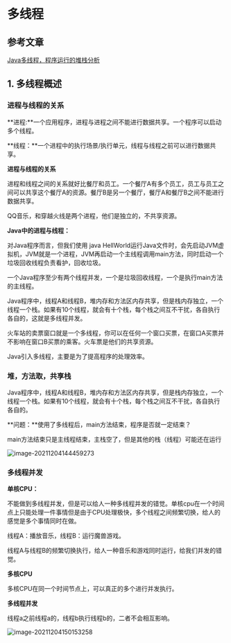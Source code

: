 # 多线程

## 参考文章

[Java多线程，程序运行的堆栈分析](https://www.cnblogs.com/loveyous/p/11407504.html)

## 1. 多线程概述

### 进程与线程的关系

**进程:**一个应用程序，进程与进程之间不能进行数据共享。一个程序可以启动多个线程。

**线程：**一个进程中的执行场景/执行单元，线程与线程之前可以进行数据共享。

**进程与线程的关系**

进程和线程之间的关系就好比餐厅和员工。一个餐厅A有多个员工，员工与员工之间可以共享这个餐厅A的资源。餐厅B是另一个餐厅，餐厅A和餐厅B之间不能进行数据共享。

QQ音乐，和穿越火线是两个进程，他们是独立的，不共享资源。

**Java中的进程与线程：**

对Java程序而言，但我们使用  java  HellWorld运行Java文件时，会先启动JVM虚拟机，JVM就是一个进程，JVM再启动一个主线程调用main方法，同时启动一个垃圾回收线程负责看护，回收垃圾。

一个Java程序至少有两个线程并发，一个是垃圾回收线程，一个是执行main方法的主线程。

Java程序中，线程A和线程B，堆内存和方法区内存共享，但是栈内存独立，一个线程一个栈。如果有10个线程，就会有十个栈，每个栈之间互不干扰，各自执行各自的，这就是多线程并发。

火车站的卖票窗口就是一个多线程，你可以在任何一个窗口买票，在窗口A买票并不影响在窗口B买票的乘客。火车票是他们的共享资源。

Java引入多线程，主要是为了提高程序的处理效率。

### 堆，方法取，共享栈

Java程序中，线程A和线程B，堆内存和方法区内存共享，但是栈内存独立，一个线程一个栈。如果有10个线程，就会有十个栈，每个栈之间互不干扰，各自执行各自的。

**问题：**使用了多线程后，main方法结束，程序是否就一定结束？

main方法结束只是主线程结束，主栈空了，但是其他的栈（线程）可能还在运行

![image-20211204144459273](https://mynotepicbed.oss-cn-beijing.aliyuncs.com/img/image-20211204144459273.png)

### 多线程并发

**单核CPU：**

不能做到多线程并发，但是可以给人一种多线程并发的错觉。单核cpu在一个时间点上只能处理一件事情但是由于CPU处理极快，多个线程之间频繁切换，给人的感觉是多个事情同时在做。

线程A：播放音乐，线程B：运行魔兽游戏。

线程A与线程B的频繁切换执行，给人一种音乐和游戏同时运行，给我们并发的错觉。

**多核CPU**

多核CPU在同一个时间节点上，可以真正的多个进行并发执行。

**多线程并发**

线程a之前线程a的，线程b执行线程b的，二者不会相互影响。

![image-20211204150153258](https://mynotepicbed.oss-cn-beijing.aliyuncs.com/img/image-20211204150153258.png)

